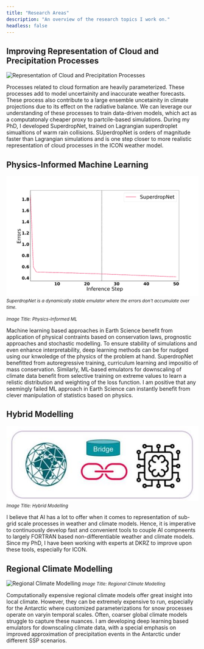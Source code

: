 ```yaml
---
title: "Research Areas"
description: "An overview of the research topics I work on."
headless: false
---
```


## Improving Representation of Cloud and Precipitation Processes
![Representation of Cloud and Precipitation Processes]()

Processes related to cloud formation are heavily parameterized. These processes add to model uncertainity and inaccurate weather forecasts. These process also contribute to a large ensemble uncetainity in climate projections due to its effect on the radiative balance. We can leverage our understanding of these processes to train data-driven models, which act as a computatonaly cheaper proxy to partcile-based simulations. During my PhD, I developed SuperdropNet, trained on Lagrangian superdroplet simualtions of warm rain collisions. SUperdropNet is orders of magnitude faster than Lagrangian simulations and is one step closer to more realistic representation of cloud processes in the ICON weather model. 


## Physics-Informed Machine Learning
![Physics-Informed ML](clouds.png)
<small>*SuperdropNet is a dynamically stable emulator where the errors don't accumulate over time.*</small>

<small>*Image Title: Physics-Informed ML*</small>

Machine learning based approaches in Earth Science benefit from application of physical contraints based on conservation laws, prognostic approaches and stochastic modelling. To ensure stability of simulations and even enhance interpretability,  deep learning methods can be for nudged using our knwoledge of the physics of the problem at hand. SuperdropNet benefitted from autoregressive training, curriculum learning and impositio of mass conservation. Similarly, ML-based emulators for downscaling of climate data benefit from selective training on extreme values to learn a relistic distribution and weighting of the loss function. I am positive that any seemingly failed ML approach in Earth Science can instantly benefit from clever manipulation of statistics based on physics. 

## Hybrid Modelling
![Hybrid Modelling](hybrid_modelling.jpg)
<small>*Image Title: Hybrid Modelling*</small>

I believe that AI has a lot to offer when it comes to representation of sub-grid scale processes in weather and climate models. Hence, it is imperative to continuously develop fast and convenient tools to couple AI compneents to largely FORTRAN based non-differentiable weather and climate models. Since my PhD, I have been working with experts at DKRZ to improve upon these tools, especially for ICON.  


## Regional Climate Modelling
![Regional Climate Modelling](path/to/image3.jpg)
<small>*Image Title: Regional Climate Modelling*</small>

Computationally expensive regional climate models offer great insight into local climate. However, they can be extremely expensive to run, especially for the Antarctic where customized parameterizations for snow processes operate on varyin temporal scales. Often, coarser global climate models struggle to capture these nuances. I am developing deep learning based emulators for downscaling climate data, with a special emphasis on improved approximation of precipitation events in the Antarctic under different SSP scenarios. 